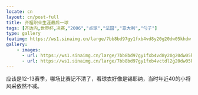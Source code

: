 ```yaml
---
locate: cn
layout: cn/post-full
title: 齐祖职业生涯最后一球
tags: [齐达内,世界杯,决赛,"2006","点球","法国","意大利","勺子"]
type: gallery
featimg: https://ws1.sinaimg.cn/large/7bb8bd97gy1fxb4vd8y20g20dw05khdw.gif
gallery:
    - images:
      - url: https://ws1.sinaimg.cn/large/7bb8bd97gy1fxb4vd8y20g20dw05khdw.gif
      - url: https://ws1.sinaimg.cn/large/7bb8bd97gy1fxb4vctdl2g20dw05ke83.gif
---
```


应该是12-13赛季，哪场比赛记不清了，看球衣好像是锡耶纳，当时年近40的小将风采依然不减。